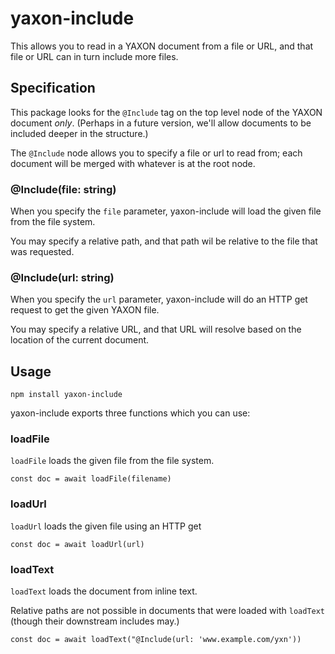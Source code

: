 # yaxon-include

This allows you to read in a YAXON document from a file or URL, and that file or URL can in turn include more files.

## Specification

This package looks for the `@Include` tag on the top level node of the YAXON document *only*. (Perhaps in a future version, we'll allow documents
to be included deeper in the structure.)

The `@Include` node allows you to specify a file or url to read from; each document will be merged with whatever is at the root node.

### @Include(file: string)

When you specify the `file` parameter, yaxon-include will load the given file from the file system.

You may specify a relative path, and that path wil be relative to the file that was requested.

### @Include(url: string)

When you specify the `url` parameter, yaxon-include will do an HTTP get request to get the given YAXON file.

You may specify a relative URL, and that URL will resolve based on the location of the current document.

## Usage

    npm install yaxon-include

yaxon-include exports three functions which you can use:

### loadFile

`loadFile` loads the given file from the file system.

    const doc = await loadFile(filename)

### loadUrl

`loadUrl` loads the given file using an HTTP get

    const doc = await loadUrl(url)

### loadText

`loadText` loads the document from inline text.

Relative paths are not possible in documents that were loaded with `loadText` (though their downstream includes may.)

    const doc = await loadText("@Include(url: 'www.example.com/yxn'))
